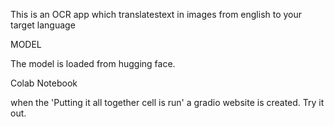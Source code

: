 This is an OCR app which translatestext in images from english to your target language

MODEL 

The model is loaded from hugging face.

Colab Notebook

when the 'Putting it all together cell is run' a gradio website is created. Try it out.
